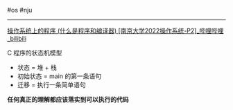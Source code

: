#os #nju 

---

[操作系统上的程序 (什么是程序和编译器) [南京大学2022操作系统-P2]\_哔哩哔哩\_bilibili](https://www.bilibili.com/video/BV12L4y1379V/?spm_id_from=333.999.0.0&vd_source=ec161869fed250aa616ee2fdd48e6494)

C 程序的状态机模型
- 状态 = 堆 + 栈
- 初始状态 = main 的第一条语句
- 迁移 = 执行一条简单语句

**任何真正的理解都应该落实到可以执行的代码**




